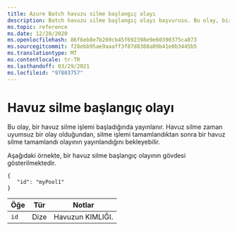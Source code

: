 ```yaml
---
title: Azure Batch havuzu silme başlangıç olayı
description: Batch havuzu silme başlangıç olayı başvurusu. Bu olay, bir havuz silme işlemi başladığında yayınlanır.
ms.topic: reference
ms.date: 12/28/2020
ms.openlocfilehash: 86f6eb8e7b269cb45f692398e9e60390375ca073
ms.sourcegitcommit: f28ebb95ae9aaaff3f87d8388a09b41e0b3445b5
ms.translationtype: MT
ms.contentlocale: tr-TR
ms.lasthandoff: 03/29/2021
ms.locfileid: "97803757"
---
```

# <a name="pool-delete-start-event"></a>Havuz silme başlangıç olayı

 Bu olay, bir havuz silme işlemi başladığında yayınlanır. Havuz silme zaman uyumsuz bir olay olduğundan, silme işlemi tamamlandıktan sonra bir havuz silme tamamlandı olayının yayınlandığını bekleyebilir.

 Aşağıdaki örnekte, bir havuz silme başlangıç olayının gövdesi gösterilmektedir.

```
{
   "id": "myPool1"
}
```

|Öğe|Tür|Notlar|
|-------------|----------|-----------|
|`id`|Dize|Havuzun KIMLIĞI.|
